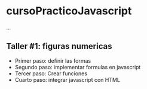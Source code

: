 # cursoPracticoJavascript

...

## Taller #1: figuras numericas

- Primer paso: definir las formas 
- Segundo paso: implementar formulas en javascript
- Tercer paso: Crear funciones
- Cuarto paso: integrar javascript con HTML